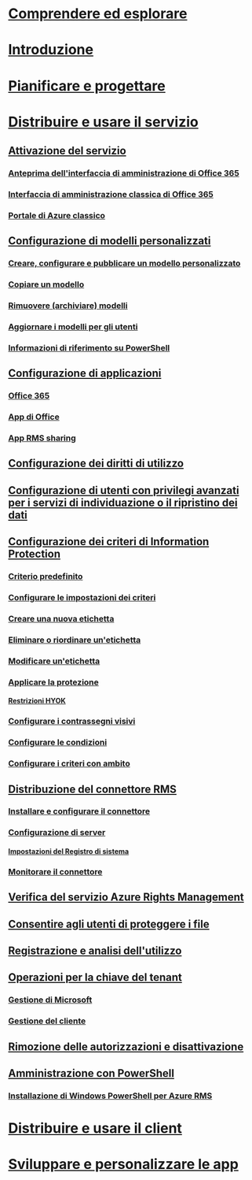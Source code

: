 # [Comprendere ed esplorare](/information-protection/understand-explore/what-is-information-protection)
# [Introduzione](/information-protection/get-started/requirements-azure-rms)
# [Pianificare e progettare](/information-protection/plan-design/deployment-roadmap)
# [Distribuire e usare il servizio](activate-service.md)
## [Attivazione del servizio](activate-service.md)
### [Anteprima dell'interfaccia di amministrazione di Office 365](activate-office365-preview.md)
### [Interfaccia di amministrazione classica di Office 365](activate-office365-classic.md)
### [Portale di Azure classico](activate-azure-classic.md)
## [Configurazione di modelli personalizzati](configure-custom-templates.md)
### [Creare, configurare e pubblicare un modello personalizzato](create-template.md) 
### [Copiare un modello](copy-template.md)
### [Rimuovere (archiviare) modelli](remove-template.md) 
### [Aggiornare i modelli per gli utenti](refresh-templates.md)
### [Informazioni di riferimento su PowerShell](configure-templates-with-powershell.md)
## [Configurazione di applicazioni](configure-applications.md)
### [Office 365](configure-office365.md)
### [App di Office](configure-office-apps.md)
### [App RMS sharing](configure-sharing-app.md)
## [Configurazione dei diritti di utilizzo](configure-usage-rights.md)
## [Configurazione di utenti con privilegi avanzati per i servizi di individuazione o il ripristino dei dati](configure-super-users.md)
## [Configurazione dei criteri di Information Protection](configure-policy.md)
### [Criterio predefinito](configure-policy-default.md)
### [Configurare le impostazioni dei criteri](configure-policy-settings.md)
### [Creare una nuova etichetta](configure-policy-new-label.md)
### [Eliminare o riordinare un'etichetta](configure-policy-delete-reorder.md)
### [Modificare un'etichetta](configure-policy-change-label.md)
### [Applicare la protezione](configure-policy-protection.md)
#### [Restrizioni HYOK](configure-adrms-restrictions.md)
### [Configurare i contrassegni visivi](configure-policy-markings.md)
### [Configurare le condizioni](configure-policy-classification.md)
### [Configurare i criteri con ambito](configure-policy-scope.md)
## [Distribuzione del connettore RMS](deploy-rms-connector.md)
### [Installare e configurare il connettore](install-configure-rms-connector.md)
### [Configurazione di server](configure-servers-rms-connector.md)
#### [Impostazioni del Registro di sistema](rms-connector-registry-settings.md)
### [Monitorare il connettore](monitor-rms-connector.md)
## [Verifica del servizio Azure Rights Management](verify.md)
## [Consentire agli utenti di proteggere i file](help-users.md)
## [Registrazione e analisi dell'utilizzo](log-analyze-usage.md)
## [Operazioni per la chiave del tenant](operations-tenant-key.md)
### [Gestione di Microsoft](operations-microsoft-managed-tenant-key.md)
### [Gestione del cliente](operations-customer-managed-tenant-key.md)
## [Rimozione delle autorizzazioni e disattivazione](decommission-deactivate.md)
## [Amministrazione con PowerShell](administer-powershell.md)
### [Installazione di Windows PowerShell per Azure RMS](install-powershell.md)
# [Distribuire e usare il client](/information-protection/rms-client/use-client)
# [Sviluppare e personalizzare le app](/information-protection/develop/developers-guide)



<!--HONumber=Jan17_HO4-->


